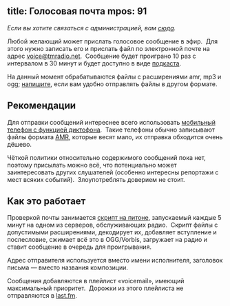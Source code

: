 title: Голосовая почта
mpos: 91
---

_Если вы хотите связаться с администрацией, вам [сюда][feedback]._

Любой желающий может прислать голосовое сообщение в эфир.  Для этого нужно
записать его и прислать файл по электронной почте на адрес
[voice@tmradio.net][email].  Сообщение будет проиграно 10 раз с интервалом в 30
минут и будет доступно в виде [подкаста][podcast].

На данный момент обрабатываются файлы с расширениями amr, mp3 и ogg;
[напишите][feedback], если вам удобно отправлять файлы в другом формате.

[archive]: http://files.tmradio.net/voicemail/
[email]: mailto:voice@tmradio.net
[feedback]: /feedback.html
[podcast]: /podcast.html


## Рекомендации

Для отправки сообщений интереснее всего использовать [мобильный телефон с
функцией диктофона][phones].  Такие телефоны обычно записывают файлы формата
[AMR][], которые весят мало, их отправка обходится очень дёшево.

Чёткой политики относительно содержимого сообщений пока нет, поэтому присылать
можно всё, что потенциально может заинтересовать других слушателей (особенно
интересны репортажи с мест всяких событий).  Злоупотреблять доверием не стоит.

[AMR]: http://en.wikipedia.org/wiki/Adaptive_Multi-Rate_audio_codec
[phones]: http://market.yandex.ru/guru.xml?CMD=-RR=9,0,0,0-PF=2142557890%2BTR%2Bsel%2Bselect-PF=2142557865%2BTR%2Bsel%2Bselect-VIS=160-CAT_ID=160043-EXC=1-PG=10&hid=91491


## Как это работает

Проверкой почты занимается [скрипт на питоне][script], запускаемый каждые 5
минут на одном из серверов, обслуживающих радио.  Скрипт файлы с допустимыми
расширениями, декодирует их, добавляет вступление и послесловие, сжимает всё это
в OGG/Vorbis, загружает на радио и ставит сообщение в очередь для проигрывания.

Адрес отправителя используется вместо имени исполнителя, заголовок письма —
вместо названия композиции.

Сообщения добавляются в плейлист «voicemail», имеющий максимальный приоритет. 
Дорожки из этого плейлиста не отправляются в [last.fm][last].

[script]: http://code.google.com/p/ardj/source/browse/tools/voicemail.py
[last]: http://www.lastfm.ru/user/tmradiobot
